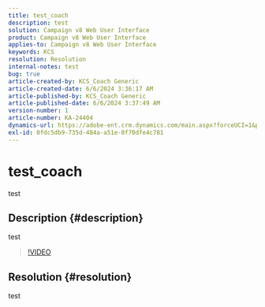 ```yaml
---
title: test_coach
description: test
solution: Campaign v8 Web User Interface
product: Campaign v8 Web User Interface
applies-to: Campaign v8 Web User Interface
keywords: KCS
resolution: Resolution
internal-notes: test
bug: true
article-created-by: KCS_Coach Generic
article-created-date: 6/6/2024 3:36:17 AM
article-published-by: KCS_Coach Generic
article-published-date: 6/6/2024 3:37:49 AM
version-number: 1
article-number: KA-24404
dynamics-url: https://adobe-ent.crm.dynamics.com/main.aspx?forceUCI=1&pagetype=entityrecord&etn=knowledgearticle&id=d5013fec-b523-ef11-840a-000d3a37eaf2
exl-id: 0fdc5db9-735d-484a-a51e-0f70dfe4c781
---
```

# test_coach


test

## Description {#description}

test

>[!VIDEO](https://video.tv.adobe.com/v/18696?quality=9&amp;learn=on)

 


## Resolution {#resolution}


test
